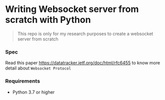 # Writing Websocket server from scratch with Python

> This repo is only for my research purposes to create a websocket server from scratch

### Spec

Read this paper https://datatracker.ietf.org/doc/html/rfc6455 to know more detail about `Websocket Protocol`

### Requirements

- Python 3.7 or higher